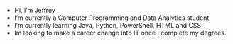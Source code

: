 -  Hi, I’m Jeffrey
-  I’m currently a Computer Programming and Data Analytics student
-  I’m currently learning Java, Python, PowerShell, HTML and CSS. 
-  Im looking to make a career change into IT once I complete my degrees. 

<!---
Jcofer228/Jcofer228 is a ✨ special ✨ repository because its `README.md` (this file) appears on your GitHub profile.
You can click the Preview link to take a look at your changes.
--->
